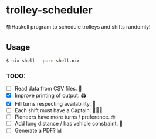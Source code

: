 # trolley-scheduler

📚Haskell program to schedule trolleys and shifts randomly!

## Usage

```sh
$ nix-shell --pure shell.nix
```

### TODO:

- [ ] Read data from CSV files. 📖
- [x] Improve printing of output. 🖨
- [x] Fill turns respecting availability. 📆
- [ ] Each shift must have a Captain. 👨🏼‍✈️
- [ ] Pioneers have more turns / preference. 🤓
- [ ] Add long distance / has vehicle constraint. 🚗
- [ ] Generate a PDF? 📊
